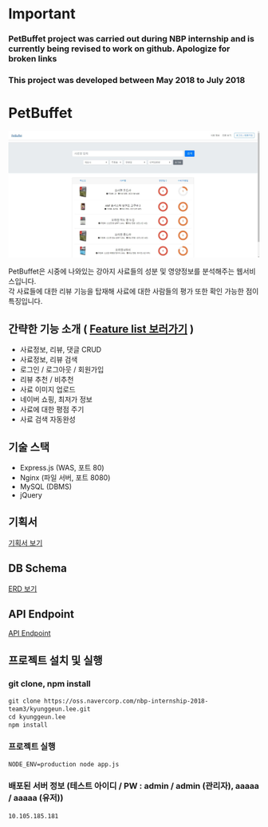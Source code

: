 [petbuffet]: http://10.105.185.181

# Important
### PetBuffet project was carried out during NBP internship and is currently being revised to work on github. Apologize for broken links  
### This project was developed between May 2018 to July 2018

# PetBuffet
<p align="center">
  <img src="./readme_image/example.jpg">
</p>
PetBuffet은 시중에 나와있는 강아지 사료들의 성분 및 영양정보를 분석해주는 웹서비스입니다.<br>
각 사료들에 대한 리뷰 기능을 탑재해 사료에 대한 사람들의 평가 또한 확인 가능한 점이 특징입니다.

## 간략한 기능 소개 ( <a href="https://oss.navercorp.com/nbp-internship-2018-team3/kyunggeun.lee/wiki/Feature-list">Feature list 보러가기</a> )
* 사료정보, 리뷰, 댓글 CRUD
* 사료정보, 리뷰 검색
* 로그인 / 로그아웃 / 회원가입
* 리뷰 추천 / 비추천
* 사료 이미지 업로드
* 네이버 쇼핑, 최저가 정보
* 사료에 대한 평점 주기
* 사료 검색 자동완성

## 기술 스택
* Express.js (WAS, 포트 80)
* Nginx (파일 서버, 포트 8080)
* MySQL (DBMS)
* jQuery

## 기획서
<a href="https://oss.navercorp.com/nbp-internship-2018-team3/kyunggeun.lee/wiki/PetBuffet-%EA%B8%B0%ED%9A%8D%EC%84%9C">기획서 보기</a>

## DB Schema
<a href="https://oss.navercorp.com/nbp-internship-2018-team3/kyunggeun.lee/wiki/ER-Diagram">ERD 보기</a>

## API Endpoint
<a href="https://oss.navercorp.com/nbp-internship-2018-team3/kyunggeun.lee/wiki/API-Endpoint">API Endpoint</a>

## 프로젝트 설치 및 실행
### git clone, npm install
    git clone https://oss.navercorp.com/nbp-internship-2018-team3/kyunggeun.lee.git
    cd kyunggeun.lee
    npm install

### 프로젝트 실행
    NODE_ENV=production node app.js

### 배포된 서버 정보 (테스트 아이디 / PW : admin / admin (관리자), aaaaa / aaaaa (유저))
    10.105.185.181
